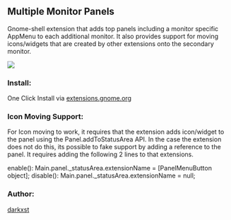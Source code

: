 ## Multiple Monitor Panels

Gnome-shell extension that adds top panels including a monitor specific AppMenu to each additional monitor. It also provides support for moving icons/widgets that are created by other extensions onto the secondary monitor.

![](http://i.imgur.com/nUuBc.png)

### Install: 
One Click Install via [extensions.gnome.org](https://extensions.gnome.org/extension/323/multiple-monitor-panels/)

### Icon Moving Support:
For Icon moving to work, it requires that the extension adds icon/widget to the panel using the Panel.addToStatusArea API. In the case the extension does not do this, its possible to fake support by adding a reference to the panel. It requires adding the following 2 lines to that extensions.

enable():
	Main.panel._statusArea.extensionName = [PanelMenuButton object];
disable():
	Main.panel._statusArea.extensionName = null;

### Author:
[darkxst](https://github.com/darkxst)
